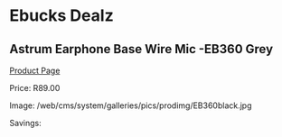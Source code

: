 
# Ebucks Dealz
## Astrum Earphone Base Wire Mic -EB360 Grey
[Product Page](https://www.ebucks.com/web/shop/productSelected.do?prodId=1207167625&catId=1207273786)

Price: R89.00

Image: /web/cms/system/galleries/pics/prodimg/EB360black.jpg

Savings: 


	
